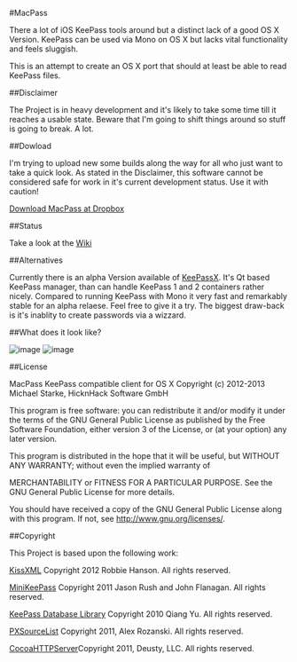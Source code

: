 #MacPass

There a lot of iOS KeePass tools around but a distinct lack of a good OS X Version.
KeePass can be used via Mono on OS X but lacks vital functionality and feels sluggish.

This is an attempt to create an OS X port that should at least be able to read KeePass files.

##Disclaimer

The Project is in heavy development and it's likely to take some time till it reaches a usable state.
Beware that I'm going to shift things around so stuff is going to break. A lot.

##Dowload

I'm trying to upload new some builds along the way for all who just want to take a quick look.
As stated in the Disclaimer, this software cannot be considered safe for work in it's current development status.
Use it with caution!

[Download MacPass at Dropbox](https://www.dropbox.com/sh/yqgfwi7f8mnd747/NCQlJmg0f0)

##Status

Take a look at the [Wiki](https://github.com/mstarke/MacPass/wiki/Status)

##Alternatives

Currently there is an alpha Version available of [KeePassX](http://www.keepassx.org).
It's Qt based KeePass manager, than can handle KeePass 1 and 2 containers rather nicely.
Compared to running KeePass with Mono it very fast and remarkably stable for an alpha relaese.
Feel free to give it a try. The biggest draw-back is it's inablity to create passwords via a wizzard.

##What does it look like?

![image](https://raw.github.com/mstarke/MacPass/master/Assets/MacPass.png)
![image](https://raw.github.com/mstarke/MacPass/master/Assets/PasswordGenerator.png)

##License

MacPass KeePass compatible client for OS X
Copyright (c) 2012-2013  Michael Starke, HicknHack Software GmbH
  
This program is free software: you can redistribute it and/or modify
it under the terms of the GNU General Public License as published by
the Free Software Foundation, either version 3 of the License, or
(at your option) any later version.

This program is distributed in the hope that it will be useful,
but WITHOUT ANY WARRANTY; without even the implied warranty of

MERCHANTABILITY or FITNESS FOR A PARTICULAR PURPOSE.  See the
GNU General Public License for more details.

You should have received a copy of the GNU General Public License
along with this program.  If not, see <http://www.gnu.org/licenses/>.

##Copyright

This Project is based upon the following work:

[KissXML](https://github.com/robbiehanson/KissXML) Copyright 2012 Robbie Hanson. All rights reserved.

[MiniKeePass](https://github.com/MiniKeePass/MiniKeePass) Copyright 2011 Jason Rush and John Flanagan. All rights reserved.

[KeePass Database Library](https://github.com/mpowrie/KeePassLib) Copyright 2010 Qiang Yu. All rights reserved.

[PXSourceList](https://github.com/Perspx/PXSourceList) Copyright 2011, Alex Rozanski. All rights reserved.

[CocoaHTTPServer](https://github.com/robbiehanson/CocoaHTTPServer )Copyright 2011, Deusty, LLC. All rights reserved.
